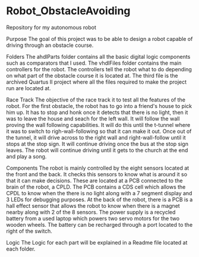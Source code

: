 # Robot_ObstacleAvoiding
Repository for my autonomous robot

Purpose
The goal of this project was to be able to design a robot capable of driving through an obstacle course. 

Folders
The ahdlParts folder contains all the basic digital logic components such as comparators that I used.
The vhdlFiles folder contains the main controllers for the robot. The controllers tell the robot what to do depending on what part of the obstacle course it is located at. 
The third file is the archived Quartus II project where all the files required to make the project run are located at. 

Race Track
The objective of the race track it to test all the features of the robot. For the first obstacle, the robot has to go into a friend's house to pick him up. It has to stop and honk once it detects that there is no light, then it was to leave the house and seach for the left wall. It will follow the wall proving the wall following capabilities. It will do this until the t-tunnel where it was to switch to righ-wall-following so that it can make it out. Once out of the tunnel, it will drive across to the right wall and right-wall-follow until it stops at the stop sign. It will continue driving once the bus at the stop sign leaves. The robot will continue driving until it gets to the church at the end and play a song. 

Components
The robot is mainly controlled by the eight sensors located at the front and the back. It checks this sensors to know what is around it so that it can make decisions. These are located at a PCB connected to the brain of the robot, a CPLD. The PCB contains a CDS cell which allows the CPDL to know when the there is no light along with a 7 segment display and 3 LEDs for debugging purposes. At the back of the robot, there is a PCB is a hall effect sensor that allows the robot to know when there is a magnet nearby along with 2 of the 8 sensors. The power supply is a recycled battery from a used laptop which powers two servo motors for the two wooden wheels. The battery can be recharged through a port located to the right of the switch. 

Logic
The Logic for each part will be explained in a Readme file located at each folder. 

